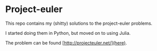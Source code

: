 # Project-euler

This repo contains my (shitty) solutions to the project-euler problems.

I started doing them in Python, but moved on to using Julia.

The problem can be found [http://projecteuler.net/](here).
